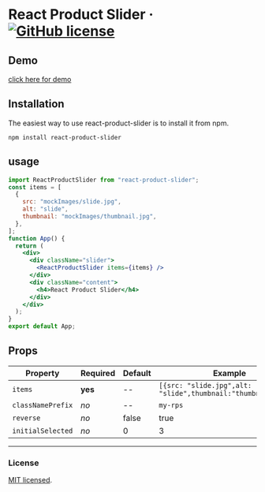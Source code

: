 # React Product Slider &middot; [![GitHub license](https://img.shields.io/badge/license-MIT-blue.svg)](https://github.com/alrramezani/react-product-slider/blob/master/LICENSE)

## Demo

[click here for demo](https://alrramezani.github.io/react-product-slider/)

## Installation

The easiest way to use react-product-slider is to install it from npm.

```
npm install react-product-slider
```

## usage

```jsx
import ReactProductSlider from "react-product-slider";
const items = [
  {
    src: "mockImages/slide.jpg",
    alt: "slide",
    thumbnail: "mockImages/thumbnail.jpg",
  },
];
function App() {
  return (
    <div>
      <div className="slider">
        <ReactProductSlider items={items} />
      </div>
      <div className="content">
        <h4>React Product Slider</h4>
      </div>
    </div>
  );
}
export default App;
```

## Props

| Property          | Required | Default | Example                                                       |
| ----------------- | -------- | ------- | ------------------------------------------------------------- |
| `items`           | **yes**  | --      | `[{src: "slide.jpg",alt: "slide",thumbnail:"thumbnail.jpg"}]` |
| `classNamePrefix` | _no_     | --      | `my-rps`                                                      |
| `reverse`         | _no_     | false   | true                                                          |
| `initialSelected` | _no_     | 0       | 3                                                             |

---

### License

[MIT licensed](./LICENSE).
